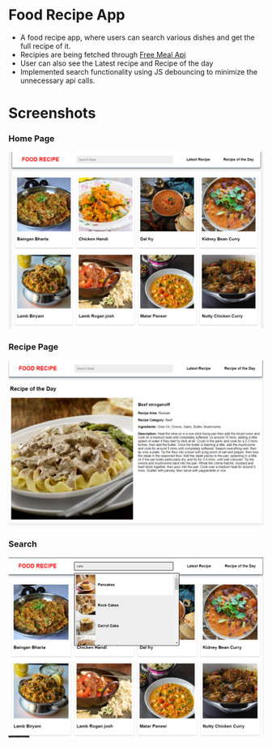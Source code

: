 <h1>Food Recipe App</h1>

<ul>
  <li>A food recipe app, where users can search various dishes and get the full recipe of it.</li>
  <li>Recipies are being fetched through <a href="https://www.themealdb.com/" >Free Meal Api</a></li>
  <li>User can also see the Latest recipe and Recipe of the day</li>
  <li>Implemented search functionality using JS debouncing to minimize the unnecessary api calls.</li>
</ul>

<h1>Screenshots</h1>
<h3>Home Page</h3>
<img src="https://github.com/iamkharwal/foodRecipe/blob/main/foodRecipe.png" >
<h3>Recipe Page</h3>
<img src="https://github.com/iamkharwal/foodRecipe/blob/main/recipe2.png" >
<h3>Search</h3>
<img src="https://github.com/iamkharwal/foodRecipe/blob/main/recipe3.png" >


